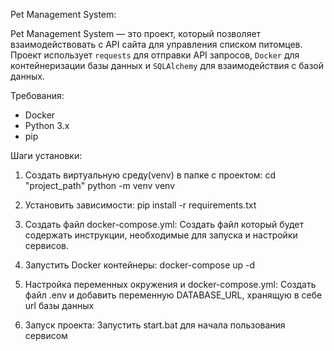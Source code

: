 Pet Management System:

Pet Management System — это проект, который позволяет взаимодействовать с API сайта для управления списком питомцев. Проект использует `requests` для отправки API запросов, `Docker` для контейнеризации базы данных и `SQLAlchemy` для взаимодействия с базой данных.

Требования:

- Docker
- Python 3.x
- pip

Шаги установки:

1. Создать виртуальную среду(venv) в папке с проектом:
cd "project_path"
python -m venv venv

2. Установить зависимости:
pip install -r requirements.txt

3. Создать файл docker-compose.yml:
Создать файл который будет содержать инструкции, необходимые для запуска и настройки сервисов.

4. Запустить Docker контейнеры:
docker-compose up -d

5. Настройка переменных окружения и docker-compose.yml:
Создать файл .env и добавить переменную DATABASE_URL, хранящую в себе url базы данных

6. Запуск проекта:
Запустить start.bat для начала пользования сервисом
		